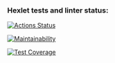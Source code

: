 ### Hexlet tests and linter status:
[![Actions Status](https://github.com/ruzen01/php-project-57/actions/workflows/hexlet-check.yml/badge.svg)](https://github.com/ruzen01/php-project-57/actions)

[![Maintainability](https://api.codeclimate.com/v1/badges/3384c536b7edd87a4045/maintainability)](https://codeclimate.com/github/ruzen01/php-project-57/maintainability)

[![Test Coverage](https://api.codeclimate.com/v1/badges/3384c536b7edd87a4045/test_coverage)](https://codeclimate.com/github/ruzen01/php-project-57/test_coverage)
